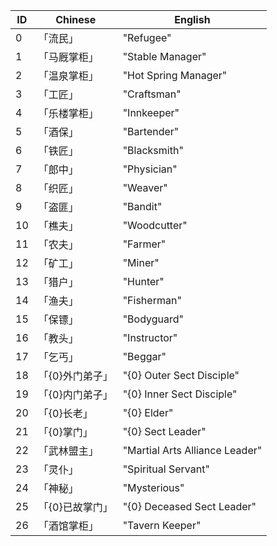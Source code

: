 | ID | Chinese                | English                        |
|----|------------------------|--------------------------------|
| 0  | 「流民」                 | "Refugee"                      |
| 1  | 「马厩掌柜」             | "Stable Manager"               |
| 2  | 「温泉掌柜」             | "Hot Spring Manager"           |
| 3  | 「工匠」                 | "Craftsman"                    |
| 4  | 「乐楼掌柜」             | "Innkeeper"                    |
| 5  | 「酒保」                 | "Bartender"                    |
| 6  | 「铁匠」                 | "Blacksmith"                   |
| 7  | 「郎中」                 | "Physician"                    |
| 8  | 「织匠」                 | "Weaver"                       |
| 9  | 「盗匪」                 | "Bandit"                       |
| 10 | 「樵夫」                 | "Woodcutter"                   |
| 11 | 「农夫」                 | "Farmer"                       |
| 12 | 「矿工」                 | "Miner"                        |
| 13 | 「猎户」                 | "Hunter"                       |
| 14 | 「渔夫」                 | "Fisherman"                    |
| 15 | 「保镖」                 | "Bodyguard"                    |
| 16 | 「教头」                 | "Instructor"                   |
| 17 | 「乞丐」                 | "Beggar"                       |
| 18 | 「{0}外门弟子」          | "{0} Outer Sect Disciple"      |
| 19 | 「{0}内门弟子」          | "{0} Inner Sect Disciple"      |
| 20 | 「{0}长老」              | "{0} Elder"                    |
| 21 | 「{0}掌门」              | "{0} Sect Leader"              |
| 22 | 「武林盟主」             | "Martial Arts Alliance Leader" |
| 23 | 「灵仆」                 | "Spiritual Servant"            |
| 24 | 「神秘」                 | "Mysterious"                   |
| 25 | 「{0}已故掌门」          | "{0} Deceased Sect Leader"     |
| 26 | 「酒馆掌柜」             | "Tavern Keeper"                |
